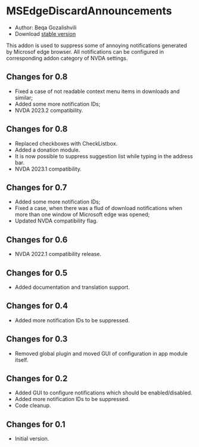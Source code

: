# MSEdgeDiscardAnnouncements #

* Author: Beqa Gozalishvili
* Download [stable version][1]

This addon is used to suppress some of annoying notifications generated by Microsof edge browser.
All notifications can be configured in corresponding addon category of NVDA settings.

## Changes for 0.8 ##
* Fixed a case of not readable context menu items in downloads and similar;
* Added some more notification IDs;
* NVDA 2023.2 compatibility.

## Changes for 0.8 ##
* Replaced checkboxes with CheckListbox.
* Added a donation module.
* It is now possible to suppress suggestion list while typing in the address bar.
* NVDA 2023.1 compatibility.

## Changes for 0.7 ##
* Added some more notification IDs;
* Fixed a case, when there was a flud of download notifications when more than one window of Microsoft edge was opened;
* Updated NVDA compatibility flag.

## Changes for 0.6 ##
* NVDA 2022.1 compatibility release.

## Changes for 0.5 ##
* Added documentation and translation support.

## Changes for 0.4 ##
* Added more notification IDs to be suppressed.

## Changes for 0.3 ##
* Removed global plugin and moved GUI of configuration in app module itself.

## Changes for 0.2 ##
* Added GUI to configure notifications which should be enabled/disabled.
* Added more notification IDs to be suppressed.
* Code cleanup.

## Changes for 0.1 ##
* Initial version.

[1]: http://addons.nvda-project.org/files/get.php?file=msedge
